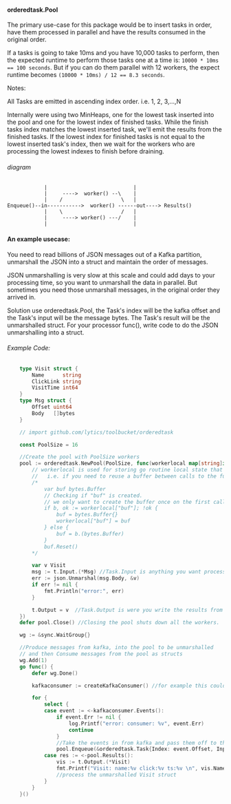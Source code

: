 #### orderedtask.Pool

The primary use-case for this package would be to insert tasks in order, have them
processed in parallel and have the results consumed in the original order.  

If a tasks is going to take 10ms and you have 10,000 tasks to perform, then the expected runtime
to perform those tasks one at a time is: `10000 * 10ms == 100 seconds`.  But if you can do them 
parallel with 12 workers, the expect runtime becomes `(10000 * 10ms) / 12 == 8.3 seconds`.

Notes: 

All Tasks are emitted in ascending index order.   i.e. 1, 2, 3,...,N

Internally were using two MinHeaps, one for the lowest task inserted into the pool and 
one for the lowest index of finished tasks.  While the finish tasks index matches the
lowest inserted task, we'll emit the results from the finished tasks.  If the lowest
index for finished tasks is not equal to the lowest inserted task's index, then we wait for
the workers who are processing the lowest indexes to finish before draining.

###### diagram 

```
	        |                            |
	        |     ---->  worker() --\    |
	        |    /                   \   |
Enqueue()--in----------->  worker() ------out----> Results()
	        |    \                   /   |
	        |     ----> worker() ---/    |
	        |                            |
```



#### An example usecase:

You need to read billions of JSON messages out of a Kafka partition, unmarshall the JSON
into a struct and maintain the order of messages.

JSON unmarshalling is very slow at this scale and could add days to your processing time, so you want
to unmarshall the data in parallel.  But sometimes you need those unmarshall messages, in the
original order they arrived in.

Solution use orderedtask.Pool, the Task's index will be the kafka offset and the Task's input
will be the message bytes.   The Task's result will be the unmarshalled struct.  For your
processor func(),  write code to do the JSON unmarshalling into a struct.



###### Example Code:


```go
	type Visit struct {
		Name      string
		ClickLink string
		VisitTime int64
	}
	type Msg struct {
		Offset uint64
		Body   []bytes
	}

	// import github.com/lytics/toolbucket/orderedtask

	const PoolSize = 16

	//Create the pool with PoolSize workers
	pool := orderedtask.NewPool(PoolSize, func(workerlocal map[string]interface{}, t *orderedtask.Task) {
		// workerlocal is used for storing go routine local state that isn't shared between workers.
		//   i.e. if you need to reuse a buffer between calls to the function. 
		/*
			var buf bytes.Buffer
			// Checking if "buf" is created.
			// we only want to create the buffer once on the first call to this worker!
			if b, ok := workerlocal["buf"]; !ok { 
				buf = bytes.Buffer{}
				workerlocal["buf"] = buf
			} else {
				buf = b.(bytes.Buffer)
			}
			buf.Reset()
		*/

		var v Visit
		msg := t.Input.(*Msg) //Task.Input is anything you want processed in the pull.
		err := json.Unmarshal(msg.Body, &v)
		if err != nil {
			fmt.Println("error:", err)
		}

		t.Output = v  //Task.Output is were you write the results from the task.
	})
	defer pool.Close() //Closing the pool shuts down all the workers.

	wg := &sync.WaitGroup{}

	//Produce messages from kafka, into the pool to be unmarshalled
	// and then Consume messages from the pool as structs
	wg.Add(1)
	go func() {
		defer wg.Done()

		kafkaconsumer := createKafkaConsumer() //for example this could be a https://github.com/Shopify/sarama consumer, reading messages from kafka8.

		for {
			select {
			case event := <-kafkaconsumer.Events():
				if event.Err != nil {
					log.Printf("error: consumer: %v", event.Err)
					continue
				}
				//Take the events in from kafka and pass them off to the pool to be unmarshal'ed
				pool.Enqueue(&orderedtask.Task{Index: event.Offset, Input: &Msg{event.Offset, event.Message}})
			case res := <-pool.Results():
				vis := t.Output.(*Visit)
				fmt.Printf("Visit: name:%v click:%v ts:%v \n", vis.Name, vis.ClickLink, vis.VisitTime)
				//process the unmarshalled Visit struct
			}
		}
	}()
```






